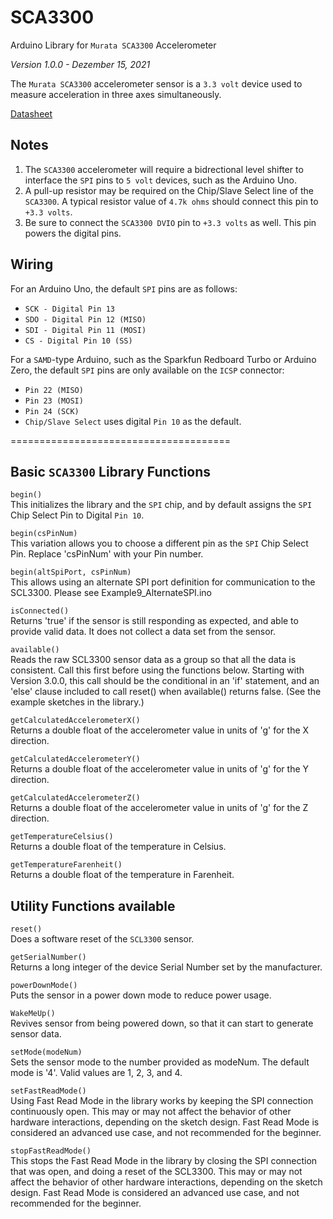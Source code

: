 # SCA3300

Arduino Library for `Murata SCA3300` Accelerometer

*Version 1.0.0 - Dezember 15, 2021*

The `Murata SCA3300` accelerometer sensor is a `3.3 volt` device used to measure acceleration in three axes simultaneously.

[Datasheet](https://www.murata.com/-/media/webrenewal/products/sensor/pdf/datasheet/datasheet_sca3300-d01.ashx?la=en-us)

## Notes

1. The `SCA3300` accelerometer will require a bidrectional level shifter to interface the `SPI` pins to `5 volt` devices, such as the Arduino Uno.
2. A pull-up resistor may be required on the Chip/Slave Select line of the `SCA3300`. A typical resistor value of `4.7k ohms` should connect this pin to `+3.3 volts`.
3. Be sure to connect the `SCA3300 DVIO` pin to `+3.3 volts` as well. This pin powers the digital pins.

## Wiring

For an Arduino Uno, the default `SPI` pins are as follows:

- `SCK - Digital Pin 13`
- `SDO - Digital Pin 12 (MISO)`
- `SDI - Digital Pin 11 (MOSI)`
- `CS - Digital Pin 10 (SS)`

For a `SAMD`-type Arduino, such as the Sparkfun Redboard Turbo or Arduino Zero, the default `SPI` pins are only available on the `ICSP` connector:

- `Pin 22 (MISO)`
- `Pin 23 (MOSI)`
- `Pin 24 (SCK)`
- `Chip/Slave Select` uses digital `Pin 10` as the default.

======================================

## Basic `SCA3300` Library Functions

`begin()`  
This initializes the library and the `SPI` chip, and by default assigns the `SPI` Chip Select Pin to Digital `Pin 10`.

`begin(csPinNum)`  
This variation allows you to choose a different pin as the `SPI` Chip Select Pin. Replace 'csPinNum' with your Pin number.

`begin(altSpiPort, csPinNum)`  
This allows using an alternate SPI port definition for communication to the SCL3300. Please see Example9_AlternateSPI.ino

`isConnected()`  
Returns 'true' if the sensor is still responding as expected, and able to provide valid data. It does not collect a data set from the sensor.

`available()`  
Reads the raw SCL3300 sensor data as a group so that all the data is consistent. Call this first before using the functions below. Starting with Version 3.0.0, this call should be the conditional in an 'if' statement, and an 'else' clause included to call reset() when available() returns false. (See the example sketches in the library.)

`getCalculatedAccelerometerX()`  
Returns a double float of the accelerometer value in units of 'g' for the X direction.

`getCalculatedAccelerometerY()`  
Returns a double float of the accelerometer value in units of 'g' for the Y direction.

`getCalculatedAccelerometerZ()`  
Returns a double float of the accelerometer value in units of 'g' for the Z direction.

`getTemperatureCelsius()`  
Returns a double float of the temperature in Celsius.

`getTemperatureFarenheit()`  
Returns a double float of the temperature in Farenheit.

## Utility Functions available

`reset()`  
Does a software reset of the `SCL3300` sensor.

`getSerialNumber()`  
Returns a long integer of the device Serial Number set by the manufacturer.

`powerDownMode()`  
Puts the sensor in a power down mode to reduce power usage.

`WakeMeUp()`  
Revives sensor from being powered down, so that it can start to generate sensor data.

`setMode(modeNum)`  
Sets the sensor mode to the number provided as modeNum. The default mode is '4'. Valid values are 1, 2, 3, and 4.

`setFastReadMode()`  
Using Fast Read Mode in the library works by keeping the SPI connection continuously open. This may or may not affect the behavior of other hardware interactions, depending on the sketch design. Fast Read Mode is considered an advanced use case, and not recommended for the beginner.

`stopFastReadMode()`  
This stops the Fast Read Mode in the library by closing the SPI connection that was open, and doing a reset of the SCL3300. This may or may not affect the behavior of other hardware interactions, depending on the sketch design. Fast Read Mode is considered an advanced use case, and not recommended for the beginner.
